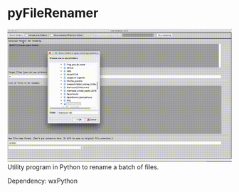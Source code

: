 # pyFileRenamer

![pyFileRenamerDemo](demo.gif)
 Utility program in Python to rename a batch of files.

Dependency: wxPython
